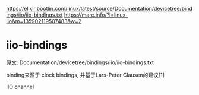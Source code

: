 https://elixir.bootlin.com/linux/latest/source/Documentation/devicetree/bindings/iio/iio-bindings.txt
https://marc.info/?l=linux-iio&m=135902119507483&w=2



# iio-bindings

原文: Documentation/devicetree/bindings/iio/iio-bindings.txt

binding来源于 clock bindings, 并基于Lars-Peter Clausen的建议[1]

IIO channel